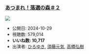 ### [あつまれ！落選の森＃２](https://www.youtube.com/watch?v=K4MP-G2O8HA)
[![](https://img.youtube.com/vi/K4MP-G2O8HA/sddefault.jpg)](https://www.youtube.com/watch?v=K4MP-G2O8HA)
-   公開日: 2024-10-29
-   視聴数: 579,014
-   **いいね数: 10,717**
-   出演者: [ひろゆき](/rehacq_fan/people/ひろゆき "wikilink"), [須藤元気](/rehacq_fan/people/須藤元気 "wikilink"), [高橋弘樹](/rehacq_fan/people/高橋弘樹 "wikilink")
